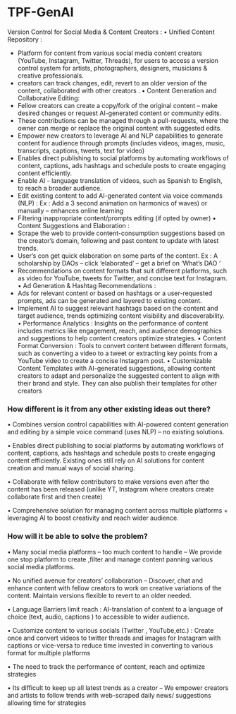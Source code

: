 # TPF-GenAI 
Version Control for Social Media & Content Creators :
• Unified Content Repository : 
* Platform for content from various social media content creators (YouTube, Instagram, Twitter, Threads), for users to access a version control system for artists, 
photographers, designers, musicians & creative professionals.
* creators can track changes, edit, revert to an older version of the content, collaborated with other creators .
• Content Generation and Collaborative Editing: 
* Fellow creators can create a copy/fork of the original content – make desired changes or request AI-generated content or community edits. 
* These contributions can be managed through a pull-requests, where the owner can merge or replace the original content with suggested edits.
* Empower new creators to leverage AI and NLP capabilities to generate content for audience through prompts (includes videos, images, music, transcripts, captions, 
tweets, text for video)
* Enables direct publishing to social platforms by automating workflows of content, captions, ads hashtags and schedule posts to create engaging content efficiently.
* Enable AI - language translation of videos, such as Spanish to English, to reach a broader audience. 
* Edit existing content to add AI-generated content via voice commands (NLP) : Ex : Add a 3 second animation on harmonics of waves) or manually – enhances 
online learning 
* Filtering inappropriate content/prompts editing (if opted by owner)
• Content Suggestions and Elaboration :
* Scrape the web to provide content-consumption suggestions based on the creator’s domain, following and past content to update with latest trends.
* User’s con get quick elaboration on some parts of the content. Ex : A scholarship by DAOs – click ‘elaborated’ – get a brief on ‘What’s DAO ‘ 
* Recommendations on content formats that suit different platforms, such as video for YouTube, tweets for Twitter, and concise text for Instagram.
• Ad Generation & Hashtag Recommendations : 
* Ads for relevant content or based on hashtags or a user-requested prompts, ads can be generated and layered to existing content.
* Implement AI to suggest relevant hashtags based on the content and target audience, trends optimizing content visibility and discoverability.
• Performance Analytics : Insights on the performance of content includes metrics like engagement, reach, and audience demographics and suggestions to help content creators 
optimize strategies.
• Content Format Conversion : Tools to convert content between different formats, such as converting a video to a tweet or extracting key points from a YouTube video to create a 
concise Instagram post.
• Customizable Content Templates with AI-generated suggestions, allowing content creators to adapt and personalize the suggested content to align with their brand and style. 
They can also publish their templates for other creators


### How different is it from any other existing ideas out there?
• Combines version control capabilities with AI-powered content generation and editing by a simple voice command (uses NLP) – no existing solutions.

• Enables direct publishing to social platforms by automating workflows of content, captions, ads hashtags and schedule posts to create engaging content
efficiently. Existing ones still rely on AI solutions for content creation and manual ways of social sharing.

• Collaborate with fellow contributors to make versions even after the content has been released (unlike YT, Instagram where creators create collaborate first
and then create)

• Comprehensive solution for managing content across multiple platforms + leveraging AI to boost creativity and reach wider audience.

### How will it be able to solve the problem?
• Many social media platforms – too much content to handle – We provide one stop platform to create ,filter and manage content panning various social media
platforms.

• No unified avenue for creators’ collaboration – Discover, chat and enhance content with fellow creators to work on creative variations of the content. Maintain
versions flexible to revert to an older needed.

• Language Barriers limit reach : AI-translation of content to a language of choice (text, audio, captions ) to accessible to wider audience.

• Customize content to various socials (Twitter , YouTube,etc.) : Create once and convert videos to twitter threads and images for Instagram with captions or
vice-versa to reduce time invested in converting to various format for multiple platforms

• The need to track the performance of content, reach and optimize strategies

• Its difficult to keep up all latest trends as a creator – We empower creators and artists to follow trends with web-scraped daily news/ suggestions allowing time
for strategies
